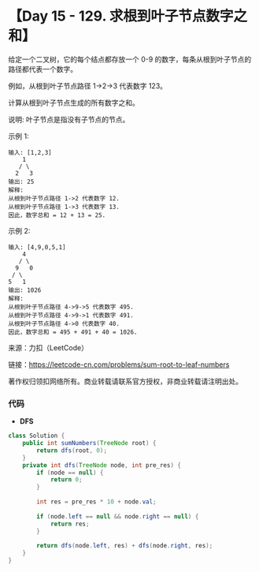 # 【Day 15 - 129. 求根到叶子节点数字之和】

给定一个二叉树，它的每个结点都存放一个 0-9 的数字，每条从根到叶子节点的路径都代表一个数字。

例如，从根到叶子节点路径 1->2->3 代表数字 123。

计算从根到叶子节点生成的所有数字之和。

说明: 叶子节点是指没有子节点的节点。

示例 1:

```
输入: [1,2,3]
    1
   / \
  2   3
输出: 25
解释:
从根到叶子节点路径 1->2 代表数字 12.
从根到叶子节点路径 1->3 代表数字 13.
因此，数字总和 = 12 + 13 = 25.
```

示例 2:

```
输入: [4,9,0,5,1]
    4
   / \
  9   0
 / \
5   1
输出: 1026
解释:
从根到叶子节点路径 4->9->5 代表数字 495.
从根到叶子节点路径 4->9->1 代表数字 491.
从根到叶子节点路径 4->0 代表数字 40.
因此，数字总和 = 495 + 491 + 40 = 1026.
```

来源：力扣（LeetCode）

链接：https://leetcode-cn.com/problems/sum-root-to-leaf-numbers

著作权归领扣网络所有。商业转载请联系官方授权，非商业转载请注明出处。

### 代码

- **DFS**

```java
class Solution {
    public int sumNumbers(TreeNode root) {
        return dfs(root, 0);
    }
    private int dfs(TreeNode node, int pre_res) {
        if (node == null) {
            return 0;
        }
        
        int res = pre_res * 10 + node.val;
        
        if (node.left == null && node.right == null) {
            return res;
        }        
        
        return dfs(node.left, res) + dfs(node.right, res);
    }
}
```

